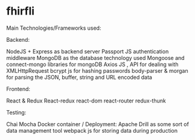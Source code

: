 # fhirfli
Main Technologies/Frameworks used:

Backend:

NodeJS + Express as backend server
Passport JS authentication middleware
MongoDB as the database technology used
Mongoose and connect-mongo libraries for mongoDB
Axios JS , API for dealing with XMLHttpRequest 
bcrypt js for hashing passwords
body-parser & morgan for parsing the JSON, buffer, string and URL encoded data

Frontend:

React & Redux
React-redux
react-dom
react-router
redux-thunk

Testing:

Chai
Mocha
Docker container / Deployment:
Apache Drill as some sort of data management tool
webpack js for storing data during production
